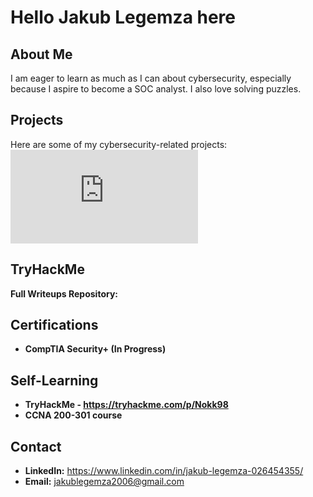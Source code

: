 #  Hello Jakub Legemza here

## About Me
I am eager to learn as much as I can about cybersecurity, especially because I aspire to become a SOC analyst. I also love solving puzzles.


## Projects
Here are some of my cybersecurity-related projects:
![Cisco Packet Tracer - Basic Networking Lab](https://github.com/Nok98/networking-labs/blob/main/README.md)


## TryHackMe



**Full Writeups Repository:**

## Certifications
- **CompTIA Security+ (In Progress)**

## Self-Learning
- **TryHackMe - https://tryhackme.com/p/Nokk98**
- **CCNA 200-301 course**




## Contact
- **LinkedIn:** https://www.linkedin.com/in/jakub-legemza-026454355/
- **Email:** jakublegemza2006@gmail.com

